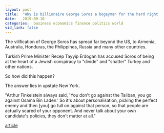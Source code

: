 ```yaml
---
layout: post
title:  "Why is billionaire George Soros a bogeyman for the hard right?"
date:   2019-09-10
categories:  business economics finance politics world
vid_link: false
---
```


The vilification of George Soros has spread far beyond the US, to Armenia, Australia, Honduras, the Philippines, Russia and many other countries.

Turkish Prime Minister Recep Tayyip Erdogan has accused Soros of being at the heart of a Jewish conspiracy to "divide" and "shatter" Turkey and other nations.

So how did this happen?

The answer lies in upstate New York.

"Arthur Finkelstein always said, 'You don't go against the Taliban, you go against Osama Bin Laden.' So it's about personalisation, picking the perfect enemy and then [you] go full on against that person, so that people are actually scared of your opponent. And never talk about your own candidate's policies, they don't matter at all."

[article]

[article]: //www.bbc.co.uk/news/stories-49584157